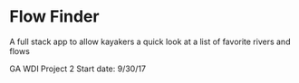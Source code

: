# Flow Finder
A full stack app to allow kayakers a quick look at a list of favorite rivers and flows

GA WDI Project 2
Start date: 9/30/17


